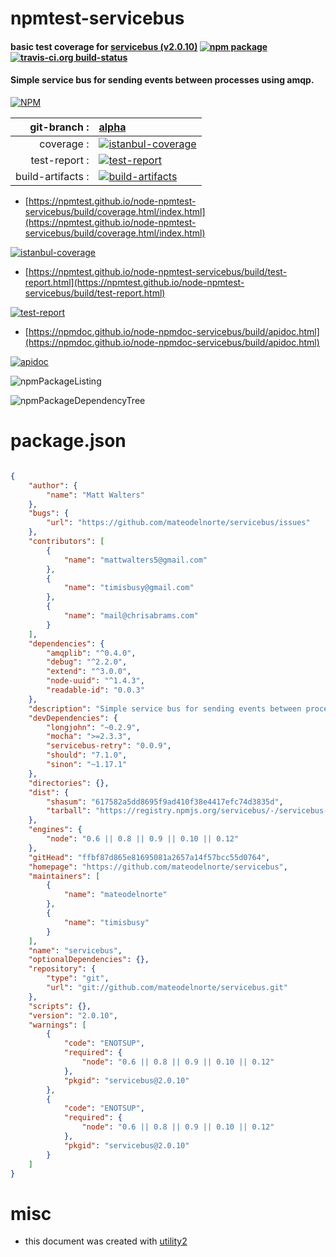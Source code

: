 # npmtest-servicebus

#### basic test coverage for  [servicebus (v2.0.10)](https://github.com/mateodelnorte/servicebus)  [![npm package](https://img.shields.io/npm/v/npmtest-servicebus.svg?style=flat-square)](https://www.npmjs.org/package/npmtest-servicebus) [![travis-ci.org build-status](https://api.travis-ci.org/npmtest/node-npmtest-servicebus.svg)](https://travis-ci.org/npmtest/node-npmtest-servicebus)

#### Simple service bus for sending events between processes using amqp.

[![NPM](https://nodei.co/npm/servicebus.png?downloads=true&downloadRank=true&stars=true)](https://www.npmjs.com/package/servicebus)

| git-branch : | [alpha](https://github.com/npmtest/node-npmtest-servicebus/tree/alpha)|
|--:|:--|
| coverage : | [![istanbul-coverage](https://npmtest.github.io/node-npmtest-servicebus/build/coverage.badge.svg)](https://npmtest.github.io/node-npmtest-servicebus/build/coverage.html/index.html)|
| test-report : | [![test-report](https://npmtest.github.io/node-npmtest-servicebus/build/test-report.badge.svg)](https://npmtest.github.io/node-npmtest-servicebus/build/test-report.html)|
| build-artifacts : | [![build-artifacts](https://npmtest.github.io/node-npmtest-servicebus/glyphicons_144_folder_open.png)](https://github.com/npmtest/node-npmtest-servicebus/tree/gh-pages/build)|

- [https://npmtest.github.io/node-npmtest-servicebus/build/coverage.html/index.html](https://npmtest.github.io/node-npmtest-servicebus/build/coverage.html/index.html)

[![istanbul-coverage](https://npmtest.github.io/node-npmtest-servicebus/build/screenCapture.buildCi.browser.%252Ftmp%252Fbuild%252Fcoverage.lib.html.png)](https://npmtest.github.io/node-npmtest-servicebus/build/coverage.html/index.html)

- [https://npmtest.github.io/node-npmtest-servicebus/build/test-report.html](https://npmtest.github.io/node-npmtest-servicebus/build/test-report.html)

[![test-report](https://npmtest.github.io/node-npmtest-servicebus/build/screenCapture.buildCi.browser.%252Ftmp%252Fbuild%252Ftest-report.html.png)](https://npmtest.github.io/node-npmtest-servicebus/build/test-report.html)

- [https://npmdoc.github.io/node-npmdoc-servicebus/build/apidoc.html](https://npmdoc.github.io/node-npmdoc-servicebus/build/apidoc.html)

[![apidoc](https://npmdoc.github.io/node-npmdoc-servicebus/build/screenCapture.buildCi.browser.%252Ftmp%252Fbuild%252Fapidoc.html.png)](https://npmdoc.github.io/node-npmdoc-servicebus/build/apidoc.html)

![npmPackageListing](https://npmtest.github.io/node-npmtest-servicebus/build/screenCapture.npmPackageListing.svg)

![npmPackageDependencyTree](https://npmtest.github.io/node-npmtest-servicebus/build/screenCapture.npmPackageDependencyTree.svg)



# package.json

```json

{
    "author": {
        "name": "Matt Walters"
    },
    "bugs": {
        "url": "https://github.com/mateodelnorte/servicebus/issues"
    },
    "contributors": [
        {
            "name": "mattwalters5@gmail.com"
        },
        {
            "name": "timisbusy@gmail.com"
        },
        {
            "name": "mail@chrisabrams.com"
        }
    ],
    "dependencies": {
        "amqplib": "^0.4.0",
        "debug": "^2.2.0",
        "extend": "^3.0.0",
        "node-uuid": "^1.4.3",
        "readable-id": "0.0.3"
    },
    "description": "Simple service bus for sending events between processes using amqp.",
    "devDependencies": {
        "longjohn": "~0.2.9",
        "mocha": ">=2.3.3",
        "servicebus-retry": "0.0.9",
        "should": "7.1.0",
        "sinon": "~1.17.1"
    },
    "directories": {},
    "dist": {
        "shasum": "617582a5dd8695f9ad410f38e4417efc74d3835d",
        "tarball": "https://registry.npmjs.org/servicebus/-/servicebus-2.0.10.tgz"
    },
    "engines": {
        "node": "0.6 || 0.8 || 0.9 || 0.10 || 0.12"
    },
    "gitHead": "ffbf87d865e81695081a2657a14f57bcc55d0764",
    "homepage": "https://github.com/mateodelnorte/servicebus",
    "maintainers": [
        {
            "name": "mateodelnorte"
        },
        {
            "name": "timisbusy"
        }
    ],
    "name": "servicebus",
    "optionalDependencies": {},
    "repository": {
        "type": "git",
        "url": "git://github.com/mateodelnorte/servicebus.git"
    },
    "scripts": {},
    "version": "2.0.10",
    "warnings": [
        {
            "code": "ENOTSUP",
            "required": {
                "node": "0.6 || 0.8 || 0.9 || 0.10 || 0.12"
            },
            "pkgid": "servicebus@2.0.10"
        },
        {
            "code": "ENOTSUP",
            "required": {
                "node": "0.6 || 0.8 || 0.9 || 0.10 || 0.12"
            },
            "pkgid": "servicebus@2.0.10"
        }
    ]
}
```



# misc
- this document was created with [utility2](https://github.com/kaizhu256/node-utility2)
